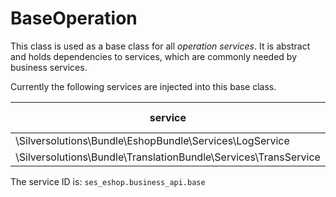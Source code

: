 #  BaseOperation 

This class is used as a base class for all *operation services*. It is abstract and holds dependencies to services, which are commonly needed by business services.

Currently the following services are injected into this base class.

| service                                                              | base class attribute |
| -------------------------------------------------------------------- | -------------------- |
| \\Silversolutions\\Bundle\\EshopBundle\\Services\\LogService         | $logger              |
| \\Silversolutions\\Bundle\\TranslationBundle\\Services\\TransService | $transService        |

The service ID is: `ses_eshop.business_api.base`
